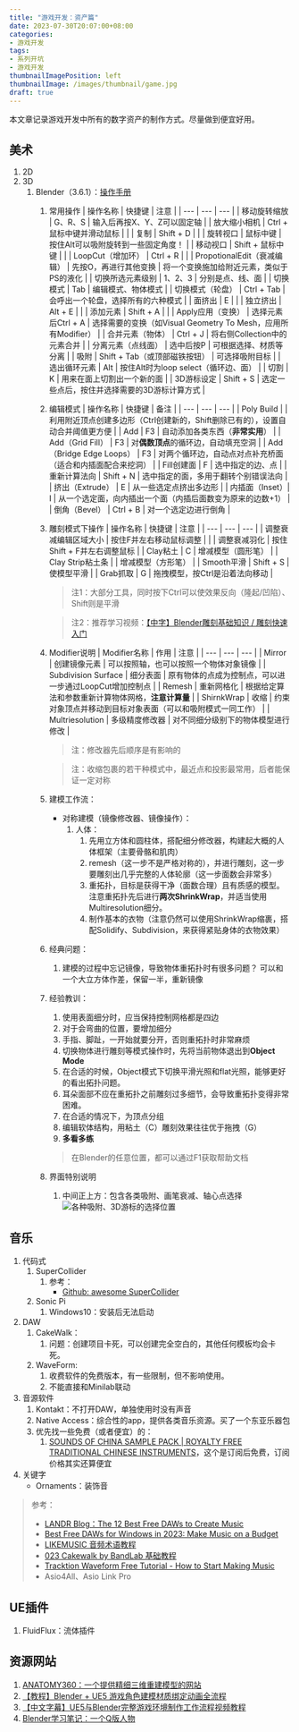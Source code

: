 ```yaml
---
title: "游戏开发：资产篇"
date: 2023-07-30T20:07:00+08:00
categories:
- 游戏开发
tags:
- 系列开坑
- 游戏开发
thumbnailImagePosition: left
thumbnailImage: /images/thumbnail/game.jpg
draft: true
---
```

本文章记录游戏开发中所有的数字资产的制作方式。尽量做到便宜好用。
<!--more-->

## 美术
1. 2D
2. 3D
   1. Blender（3.6.1）：[操作手册](https://docs.blender.org/manual/zh-hans/3.6/index.html)
      1. 常用操作
         | 操作名称 | 快捷键 | 注意 |
         | --- | --- | --- |
         | 移动旋转缩放 | G、R、S | 输入后再按X、Y、Z可以固定轴 |
         | 放大缩小相机 | Ctrl + 鼠标中键并滑动鼠标 | |
         | 复制 | Shift + D | |
         | 旋转视口 | 鼠标中键 | 按住Alt可以吸附旋转到一些固定角度！ |
         | 移动视口 | Shift + 鼠标中键 |  |
         | LoopCut（增加环） | Ctrl + R | |
         | PropotionalEdit（衰减编辑） | 先按O，再进行其他变换 | 将一个变换施加给附近元素，类似于PS的液化 |
         | 切换所选元素级别 | 1、2、3 | 分别是点、线、面 |
         | 切换模式 | Tab | 编辑模式、物体模式 |
         | 切换模式（轮盘） | Ctrl + Tab | 会呼出一个轮盘，选择所有的六种模式 |
         | 面挤出 | E | |
         | 独立挤出 | Alt + E |  |
         | 添加元素 | Shift + A |  |
         | Apply应用（变换） | 选择元素后Ctrl + A | 选择需要的变换（如Visual Geometry To Mesh，应用所有Modifier） |
         | 合并元素（物体） | Ctrl + J | 将右侧Collection中的元素合并 |
         | 分离元素（点线面） | 选中后按P | 可根据选择、材质等分离 |
         | 吸附 | Shift + Tab（或顶部磁铁按钮） | 可选择吸附目标 |
         | 选出循环元素 | Alt | 按住Alt时为loop select（循环边、面） |
         | 切割 | K | 用来在面上切割出一个新的面 |
         | 3D游标设定 | Shift + S | 选定一些点后，按住并选择需要的3D游标计算方式 |
      2. 编辑模式
         | 操作名称 | 快捷键 | 备注 |
         | --- | --- | --- |
         | Poly Build |  | 利用附近顶点创建多边形（Ctrl创建新的，Shift删除已有的），设置自动合并阈值更方便 |
         | Add | F3 | 自动添加各类东西（**非常实用**） |
         | Add（Grid Fill） | F3 | 对**偶数顶点**的循环边，自动填充空洞 |
         | Add（Bridge Edge Loops） | F3 | 对两个循环边，自动点对点补充桥面（适合和内插面配合来挖洞） |
         | Fill创建面 | F | 选中指定的边、点 |
         | 重新计算法向 |  Shift + N | 选中指定的面，多用于翻转个别错误法向 |
         | 挤出（Extrude） | E | 从一些选定点挤出多边形 |
         | 内插面（Inset）| I | 从一个选定面，向内插出一个面（内插后面数变为原来的边数+1） |
         | 倒角（Bevel） | Ctrl + B | 对一个选定边进行倒角 |

      3. 雕刻模式下操作
         | 操作名称 | 快捷键 | 注意 |
         | --- | --- | --- |
         | 调整衰减编辑区域大小 | 按住F并左右移动鼠标调整 | |
         | 调整衰减羽化 | 按住Shift + F并左右调整鼠标 |
         | Clay粘土 | C | 增减模型（圆形笔） |
         | Clay Strip粘土条 |  | 增减模型（方形笔） |
         | Smooth平滑 | Shift + S | 使模型平滑 |
         | Grab抓取 | G | 拖拽模型，按Ctrl是沿着法向移动 |

         > 注1：大部分工具，同时按下Ctrl可以使效果反向（隆起/凹陷）、Shift则是平滑

         > 注2：推荐学习视频：[【中字】Blender雕刻基础知识 / 雕刻快速入门](https://www.bilibili.com/video/BV1tD4y1X7zi)
      4. Modifier说明
         | Modifier名称 | 作用 | 注意 |
         | --- | --- | --- |
         | Mirror | 创建镜像元素 | 可以按照轴，也可以按照一个物体对象镜像 |
         | Subdivision Surface | 细分表面 | 原有物体的点成为控制点，可以进一步通过LoopCut增加控制点 |
         | Remesh | 重新网格化 | 根据给定算法和参数重新计算物体网格，**注意计算量** |
         | ShirnkWrap | 收缩 | 约束对象顶点并移动到目标对象表面（可以和吸附模式一同工作） |
         | Multriesolution | 多级精度修改器 | 对不同细分级别下的物体模型进行修改 |
         
         > 注：修改器先后顺序是有影响的
         
         > 注：收缩包裹的若干种模式中，最近点和投影最常用，后者能保证一定对称

      5. 建模工作流：
         - 对称建模（镜像修改器、镜像操作）：
           1. 人体：
              1. 先用立方体和圆柱体，搭配细分修改器，构建起大概的人体框架（主要骨骼和肌肉）
              2. remesh（这一步不是严格对称的），并进行雕刻，这一步要雕刻出几乎完整的人体轮廓（这一步面数会非常多）
              3. 重拓扑，目标是获得干净（面数合理）且有质感的模型。注意重拓扑先后进行**两次ShrinkWrap**，并适当使用Multiresolution细分。
              4. 制作基本的衣物（注意仍然可以使用ShrinkWrap缩裹，搭配Solidify、Subdivision，来获得紧贴身体的衣物效果）
      6. 经典问题：
         1. 建模的过程中忘记镜像，导致物体重拓扑时有很多问题？
            可以和一个大立方体作差，保留一半，重新镜像
      7. 经验教训：
         1. 使用表面细分时，应当保持控制网格都是四边
         2. 对于会弯曲的位置，要增加细分
         3. 手指、脚趾，一开始就要分开，否则重拓扑时非常麻烦
         4. 切换物体进行雕刻等模式操作时，先将当前物体退出到**Object Mode**
         5. 在合适的时候，Object模式下切换平滑光照和flat光照，能够更好的看出拓扑问题。
         6. 耳朵面部不应在重拓扑之前雕刻过多细节，会导致重拓扑变得非常困难。
         7. 在合适的情况下，为顶点分组
         8. 编辑软体结构，用粘土（C）雕刻效果往往优于拖拽（G）
         9. **多看多练**

         > 在Blender的任意位置，都可以通过F1获取帮助文档
      8. 界面特别说明
         1. 中间正上方：包含各类吸附、画笔衰减、轴心点选择
            ![各种吸附、3D游标的选择位置](/images/gameassets/blender_cursor_etc.jpg)
## 音乐
1. 代码式
   1. SuperCollider
      1. 参考：
         - [Github: awesome SuperCollider](https://github.com/madskjeldgaard/awesome-supercollider)
   2. Sonic Pi
      1. Windows10：安装后无法启动
2. DAW
   1. CakeWalk：
      1. 问题：创建项目卡死，可以创建完全空白的，其他任何模板均会卡死。
   2. WaveForm:
      1. 收费软件的免费版本，有一些限制，但不影响使用。
      2. 不能直接和Minilab联动
3. 音源软件
   1. Kontakt：不打开DAW，单独使用时没有声音
   2. Native Access：综合性的app，提供各类音乐资源。买了一个东亚乐器包
   3. 优先找一些免费（或者便宜）的：
      1. [SOUNDS OF CHINA SAMPLE PACK | ROYALTY FREE TRADITIONAL CHINESE INSTRUMENTS](https://www.youtube.com/watch?v=K3vjNtKDXeU)，这个是订阅后免费，订阅价格其实还算便宜
4. 关键字
   - Ornaments：装饰音

> 参考：
> - [LANDR Blog：The 12 Best Free DAWs to Create Music](https://blog.landr.com/best-free-daw/)
> - [Best Free DAWs for Windows in 2023: Make Music on a Budget](https://www.youtube.com/watch?v=Un6xUqBWSe0)
> - [LIKEMUSIC 音频术语教程](https://www.bilibili.com/video/BV1ye4y1T7Z3)
> - [023 Cakewalk by BandLab 基础教程](https://www.bilibili.com/video/BV1dt4y1J7pT)
> - [Tracktion Waveform Free Tutorial - How to Start Making Music](https://www.youtube.com/watch?v=fGToHMsnlQM&list=PL1YDn3d3UkT5m3xa7Diks8Veq3zplVxdR)
> - Asio4All、Asio Link Pro

## UE插件
1. FluidFlux：流体插件

## 资源网站
1. [ANATOMY360：一个提供精细三维重建模型的网站](http://anatomy360.info/)
1. [【教程】Blender + UE5 游戏角色建模材质绑定动画全流程](https://www.bilibili.com/video/BV1MY4y1X7gn/)
1. [【中文字幕】UE5与Blender完整游戏环境制作工作流程视频教程](https://www.bilibili.com/video/BV1Ft4y1T7KW)
1. [Blender学习笔记：一个Q版人物](https://space.bilibili.com/27462787/channel/collectiondetail?sid=902549)